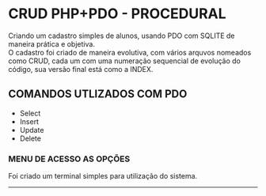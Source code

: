 # CRUD PHP+PDO - PROCEDURAL
Criando um cadastro simples de alunos, usando PDO com SQLITE de maneira prática e objetiva.  
O cadastro foi criado de maneira evolutiva, com vários arquvos nomeados como CRUD, cada um com uma numeração sequencial de evolução do código, sua versão final está como a INDEX. 

## COMANDOS UTLIZADOS COM PDO
- Select
- Insert
- Update
- Delete

### MENU DE ACESSO AS OPÇÕES
Foi criado um terminal simples para utilização do sistema.
***
